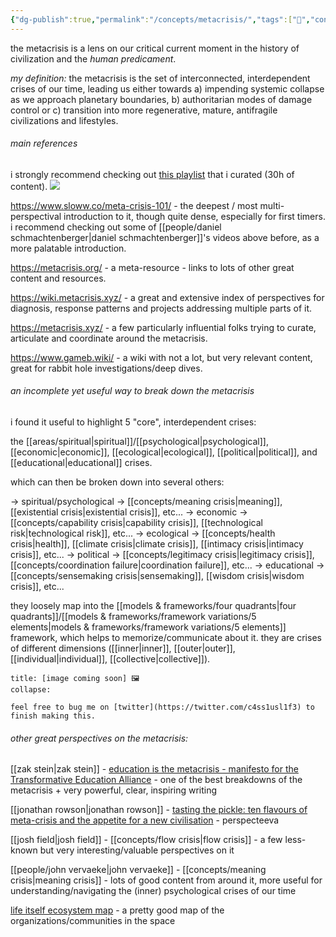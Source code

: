 ```yaml
---
{"dg-publish":true,"permalink":"/concepts/metacrisis/","tags":["🌿","concept","metacrisis"],"created":"2023-10-31T15:56:54.956-03:00","updated":"2024-07-07T16:40:12.566-03:00"}
---
```


the metacrisis is a lens on our critical current moment in the history of civilization and the *human predicament*.

*my definition:* the metacrisis is the set of interconnected, interdependent crises of our time, leading us either towards a) impending systemic collapse as we approach planetary boundaries, b) authoritarian modes of damage control or c) transition into more regenerative, mature, antifragile civilizations and lifestyles.

###### main references

i strongly recommend checking out [this playlist](https://www.youtube.com/playlist?list=PLj8H7uBaUwDvd18QrEPugPMD5Z6Y0W-vB) that i curated (30h of content).
![](https://www.youtube.com/playlist?list=PLj8H7uBaUwDvd18QrEPugPMD5Z6Y0W-vB)

https://www.sloww.co/meta-crisis-101/ - the deepest / most multi-perspectival introduction to it, though quite dense, especially for first timers. i recommend checking out some of [[people/daniel schmachtenberger\|daniel schmachtenberger]]'s videos above before, as a more palatable introduction.

https://metacrisis.org/ - a meta-resource - links to lots of other great content and resources.

https://wiki.metacrisis.xyz/ - a great and extensive index of perspectives for diagnosis, response patterns and projects addressing multiple parts of it.

https://metacrisis.xyz/ - a few particularly influential folks trying to curate, articulate and coordinate around the metacrisis.

https://www.gameb.wiki/ - a wiki with not a lot, but very relevant content, great for rabbit hole investigations/deep dives.

###### an incomplete yet useful way to break down the metacrisis

i found it useful to highlight 5 "core", interdependent crises:

the [[areas/spiritual\|spiritual]]/[[psychological\|psychological]], [[economic\|economic]], [[ecological\|ecological]], [[political\|political]], and [[educational\|educational]] crises.

which can then be broken down into several others:

-> spiritual/psychological -> [[concepts/meaning crisis\|meaning]], [[existential crisis\|existential crisis]], etc...
-> economic -> [[concepts/capability crisis\|capability crisis]], [[technological risk\|technological risk]], etc...
-> ecological -> [[concepts/health crisis\|health]], [[climate crisis\|climate crisis]], [[intimacy crisis\|intimacy crisis]], etc...
-> political -> [[concepts/legitimacy crisis\|legitimacy crisis]], [[concepts/coordination failure\|coordination failure]], etc...
-> educational -> [[concepts/sensemaking crisis\|sensemaking]], [[wisdom crisis\|wisdom crisis]], etc...

they loosely map into the [[models & frameworks/four quadrants\|four quadrants]]/[[models & frameworks/framework variations/5 elements\|models & frameworks/framework variations/5 elements]] framework, which helps to memorize/communicate about it. they are crises of different dimensions ([[inner\|inner]], [[outer\|outer]], [[individual\|individual]], [[collective\|collective]]).

```ad-warning
title: [image coming soon] 🖼
collapse:

feel free to bug me on [twitter](https://twitter.com/c4ss1usl1f3) to finish making this.
```

###### other great perspectives on the metacrisis:

[[zak stein\|zak stein]] - [education is the metacrisis - manifesto for the Transformative Education Alliance](https://systems-souls-society.com/education-is-the-metacrisis/) - one of the best breakdowns of the metacrisis + very powerful, clear, inspiring writing

[[jonathan rowson\|jonathan rowson]] - [tasting the pickle: ten flavours of meta-crisis and the appetite for a new civilisation](https://systems-souls-society.com/tasting-the-pickle-ten-flavours-of-meta-crisis-and-the-appetite-for-a-new-civilisation/) - perspecteeva

[[josh field\|josh field]] - [[concepts/flow crisis\|flow crisis]] - a few less-known but very interesting/valuable perspectives on it

[[people/john vervaeke\|john vervaeke]] - [[concepts/meaning crisis\|meaning crisis]] - lots of good content from around it, more useful for understanding/navigating the (inner) psychological crises of our time

[life itself ecosystem map](https://ecosystem.lifeitself.us/) - a pretty good map of the organizations/communities in the space